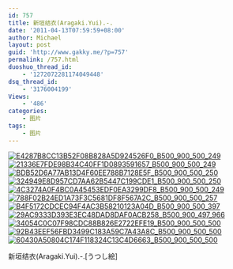 ```yaml
---
id: 757
title: 新垣结衣(Aragaki.Yui).-.
date: '2011-04-13T07:59:59+08:00'
author: Michael
layout: post
guid: 'http://www.gakky.me/?p=757'
permalink: /757.html
duoshuo_thread_id:
    - '1272072281174049448'
dsq_thread_id:
    - '3176004199'
Views:
    - '486'
categories:
    - 图片
tags:
    - 图片
---
```


[![E4287B8CC13B52F08B828A5D924526F0_B500_900_500_249](http://www.yui-aragaki.org/wp-content/uploads/img/E4287B8CC13B52F08B828A5D924526F0_B500_900_500_249.jpeg)](http://www.yui-aragaki.org/wp-content/uploads/img/E4287B8CC13B52F08B828A5D924526F0_B1280_1280_1280_638.jpeg) [![21336E7FDE98B34C40FF1D0893591657_B500_900_500_249](http://www.yui-aragaki.org/wp-content/uploads/img/21336E7FDE98B34C40FF1D0893591657_B500_900_500_249.jpeg)](http://www.yui-aragaki.org/wp-content/uploads/img/21336E7FDE98B34C40FF1D0893591657_B1280_1280_1280_638.jpeg) [![BDB52D6A77AB13D4F60EE788B7128E5F_B500_900_500_250](http://www.yui-aragaki.org/wp-content/uploads/img/BDB52D6A77AB13D4F60EE788B7128E5F_B500_900_500_250.jpeg)](http://www.yui-aragaki.org/wp-content/uploads/img/BDB52D6A77AB13D4F60EE788B7128E5F_B1280_1280_1280_640.jpeg) [![324949E8D957CD7AA62B5447C199CDE1_B500_900_500_250](http://www.yui-aragaki.org/wp-content/uploads/img/324949E8D957CD7AA62B5447C199CDE1_B500_900_500_250.jpeg)](http://www.yui-aragaki.org/wp-content/uploads/img/324949E8D957CD7AA62B5447C199CDE1_B1280_1280_1280_641.jpeg) [![4C3274A0F4BC0A45453EDF0EA3299DF8_B500_900_500_249](http://www.yui-aragaki.org/wp-content/uploads/img/4C3274A0F4BC0A45453EDF0EA3299DF8_B500_900_500_249.jpeg)](http://www.yui-aragaki.org/wp-content/uploads/img/4C3274A0F4BC0A45453EDF0EA3299DF8_B1280_1280_1280_638.jpeg) [![788F02B24ED1A73F3C5681DF8F567A2C_B500_900_500_257](http://www.yui-aragaki.org/wp-content/uploads/img/788F02B24ED1A73F3C5681DF8F567A2C_B500_900_500_257.jpeg)](http://www.yui-aragaki.org/wp-content/uploads/img/788F02B24ED1A73F3C5681DF8F567A2C_B1280_1280_1280_659.jpeg) [![B4F5172CDCEC94F4AC3B58210123A04D_B500_900_500_397](http://www.yui-aragaki.org/wp-content/uploads/img/B4F5172CDCEC94F4AC3B58210123A04D_B500_900_500_397.jpeg)](http://www.yui-aragaki.org/wp-content/uploads/img/B4F5172CDCEC94F4AC3B58210123A04D_B1280_1280_1194_949.jpeg) [![29AC9333D393E3EC48DAD8DAF0ACB258_B500_900_497_966](http://www.yui-aragaki.org/wp-content/uploads/img/29AC9333D393E3EC48DAD8DAF0ACB258_B500_900_497_966.jpeg)](http://www.yui-aragaki.org/wp-content/uploads/img/29AC9333D393E3EC48DAD8DAF0ACB258_B1280_1280_497_966.jpeg) [![34054C0C07F98CDC88B826E2722EFE19_B500_900_500_500](http://www.yui-aragaki.org/wp-content/uploads/img/34054C0C07F98CDC88B826E2722EFE19_B500_900_500_500.jpeg)](http://www.yui-aragaki.org/wp-content/uploads/img/34054C0C07F98CDC88B826E2722EFE19_B1280_1280_500_500.jpeg) [![92B43EEF56FBD3499C183A59C7A43A8C_B500_900_500_500](http://www.yui-aragaki.org/wp-content/uploads/img/92B43EEF56FBD3499C183A59C7A43A8C_B500_900_500_500.jpeg)](http://www.yui-aragaki.org/wp-content/uploads/img/92B43EEF56FBD3499C183A59C7A43A8C_B1280_1280_500_500.jpeg) [![60430A50804C174F118324C13C4D6663_B500_900_500_500](http://www.yui-aragaki.org/wp-content/uploads/img/60430A50804C174F118324C13C4D6663_B500_900_500_500.jpeg)](http://www.yui-aragaki.org/wp-content/uploads/img/60430A50804C174F118324C13C4D6663_B1280_1280_500_500.jpeg)

新垣结衣(Aragaki.Yui).-.\[うつし絵\]